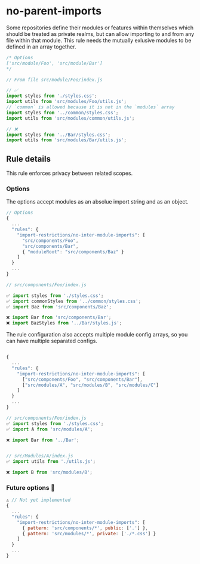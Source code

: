 # no-parent-imports

Some repositories define their modules or features within themselves which should be treated as private realms, but can allow importing to and from any file within that module. This rule needs the mutually exlusive modules to be defined in an array together.

```javascript
/* Options
['src/module/Foo', 'src/module/Bar']
*/

// From file src/module/Foo/index.js

// ✅
import styles from './styles.css';
import utils from 'src/modules/Foo/utils.js';
// `common` is allowed because it is not in the `modules` array
import styles from '../common/styles.css';
import utils from 'src/modules/common/utils.js';

// ❌
import styles from '../Bar/styles.css';
import utils from 'src/modules/Bar/utils.js';
```

## Rule details

This rule enforces privacy between related scopes.

### Options

The options accept modules as an absolue import string and as an object.

```javascript
// Options
{
  ...
  "rules": {
    "import-restrictions/no-inter-module-imports": [
      "src/components/Foo",
      "src/components/Bar",
      { "moduleRoot": "src/components/Baz" }
    ]
  }
  ...
}

// src/components/Foo/index.js

✅ import styles from './styles.css';
✅ import commonStyles from '../common/styles.css';
✅ import Baz from 'src/components/Baz';

❌ import Bar from 'src/components/Bar';
❌ import BazStyles from '../Bar/styles.js';
```

The rule configuration also accepts multiple module config arrays, so you can have multiple separated configs.

```javascript

{
  ...
  "rules": {
    "import-restrictions/no-inter-module-imports": [
      ["src/components/Foo", "src/components/Bar"],
      ["src/modules/A", "src/modules/B", "src/modules/C"]
    ]
  }
  ...
}

// src/components/Foo/index.js
✅ import styles from './styles.css';
✅ import A from 'src/modules/A';

❌ import Bar from '../Bar';


// src/Modules/A/index.js
✅ import utils from './utils.js';

❌ import B from 'src/modules/B';
```

### Future options 🔮

```javascript
⚠️ // Not yet implemented
{
  ...
  "rules": {
    "import-restrictions/no-inter-module-imports": [
      { pattern: 'src/components/*', public: ['.'] },
      { pattern: 'src/modules/*', private: ['./*.css'] }
    ]
  }
  ...
}
```
